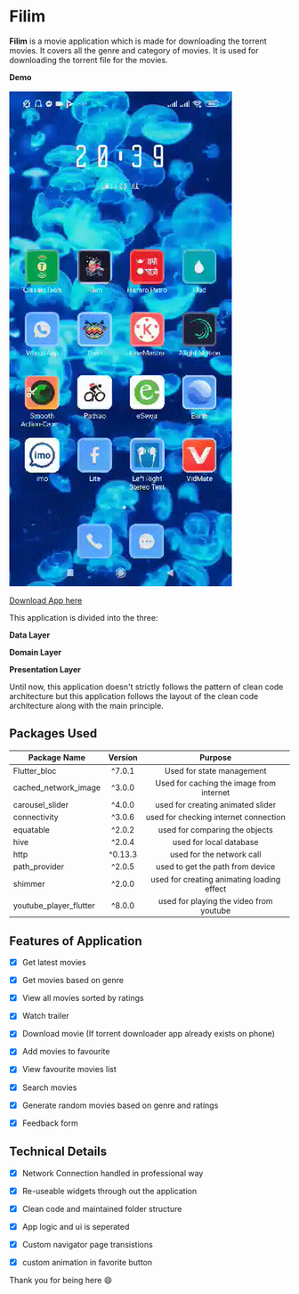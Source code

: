 # Filim

**Filim** is a movie application which is made for downloading the torrent movies. It covers all the genre and category of movies. It is used for downloading the torrent file for the movies.

**Demo**<br><br>
![Video](movie_app/filim.gif)

[Download App here](https://drive.google.com/file/d/1iGEAAmzfMutDsDlC9foqNS82A1jdxMIL/view?usp=sharing)

This application is divided into the three:

**Data Layer**

**Domain Layer**

**Presentation Layer**

Until now, this application doesn't strictly follows the pattern of clean code architecture but this application follows the layout of the clean code architecture along with the main principle.

## Packages Used
| Package Name         | Version |Purpose|
|--------------|:-----:|:-----:|
| Flutter_bloc |  ^7.0.1 |Used for state management|
| cached_network_image      |  ^3.0.0| Used for caching the image from internet |
| carousel_slider |  ^4.0.0 | used for creating animated slider |
| connectivity      |   ^3.0.6 |used for checking internet connection|
| equatable |  ^2.0.2 |used for comparing the objects|
| hive      |  ^2.0.4 |used for local database|
| http |   ^0.13.3 |used for the network call|
| path_provider      |  ^2.0.5 |used to get the path from device|
|shimmer|^2.0.0|used for creating animating loading effect|
|youtube_player_flutter| ^8.0.0|used for playing the video from youtube|

## Features of Application

- [x] Get latest movies

- [x] Get movies based on genre

- [x] View all movies sorted by ratings

- [x] Watch trailer

- [x] Download movie (If torrent downloader app already exists on phone)

- [x] Add movies to favourite

- [x] View favourite movies list

- [x] Search movies

- [x] Generate random movies based on genre and ratings

- [x] Feedback form

## Technical Details

- [x] Network Connection handled in professional way

- [x] Re-useable widgets through out the application

- [x] Clean code and maintained folder structure

- [x] App logic and ui is seperated

- [x] Custom navigator page transistions

- [x] custom animation in favorite button

Thank you for being here :smile:
